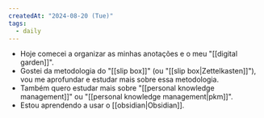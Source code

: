 ```yaml
---
createdAt: "2024-08-20 (Tue)"
tags:
  - daily
---
```

- Hoje comecei a organizar as minhas anotações e o meu "[[digital garden]]".
- Gostei da metodologia do "[[slip box]]" (ou "[[slip box|Zettelkasten]]"), vou me aprofundar e estudar mais sobre essa metodologia.
- Também quero estudar mais sobre "[[personal knowledge management]]" ou "[[personal knowledge management|pkm]]".
- Estou aprendendo a usar o [[obsidian|Obsidian]].